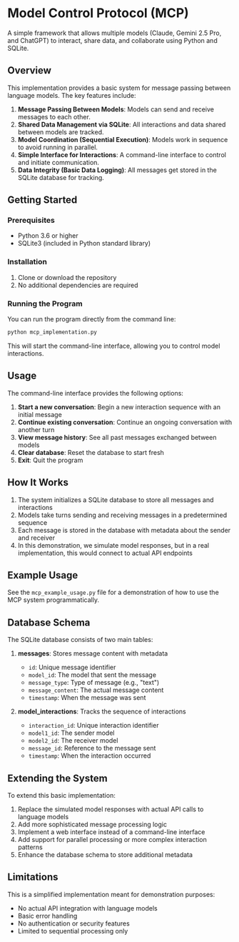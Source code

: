 # Model Control Protocol (MCP)

A simple framework that allows multiple models (Claude, Gemini 2.5 Pro, and ChatGPT) to interact, share data, and collaborate using Python and SQLite.

## Overview

This implementation provides a basic system for message passing between language models. The key features include:

1. **Message Passing Between Models**: Models can send and receive messages to each other.
2. **Shared Data Management via SQLite**: All interactions and data shared between models are tracked.
3. **Model Coordination (Sequential Execution)**: Models work in sequence to avoid running in parallel.
4. **Simple Interface for Interactions**: A command-line interface to control and initiate communication.
5. **Data Integrity (Basic Data Logging)**: All messages get stored in the SQLite database for tracking.

## Getting Started

### Prerequisites

- Python 3.6 or higher
- SQLite3 (included in Python standard library)

### Installation

1. Clone or download the repository
2. No additional dependencies are required

### Running the Program

You can run the program directly from the command line:

```bash
python mcp_implementation.py
```

This will start the command-line interface, allowing you to control model interactions.

## Usage

The command-line interface provides the following options:

1. **Start a new conversation**: Begin a new interaction sequence with an initial message
2. **Continue existing conversation**: Continue an ongoing conversation with another turn
3. **View message history**: See all past messages exchanged between models
4. **Clear database**: Reset the database to start fresh
5. **Exit**: Quit the program

## How It Works

1. The system initializes a SQLite database to store all messages and interactions
2. Models take turns sending and receiving messages in a predetermined sequence
3. Each message is stored in the database with metadata about the sender and receiver
4. In this demonstration, we simulate model responses, but in a real implementation, this would connect to actual API endpoints

## Example Usage

See the `mcp_example_usage.py` file for a demonstration of how to use the MCP system programmatically.

## Database Schema

The SQLite database consists of two main tables:

1. **messages**: Stores message content with metadata
   - `id`: Unique message identifier
   - `model_id`: The model that sent the message
   - `message_type`: Type of message (e.g., "text")
   - `message_content`: The actual message content
   - `timestamp`: When the message was sent

2. **model_interactions**: Tracks the sequence of interactions
   - `interaction_id`: Unique interaction identifier
   - `model1_id`: The sender model
   - `model2_id`: The receiver model
   - `message_id`: Reference to the message sent
   - `timestamp`: When the interaction occurred

## Extending the System

To extend this basic implementation:

1. Replace the simulated model responses with actual API calls to language models
2. Add more sophisticated message processing logic
3. Implement a web interface instead of a command-line interface
4. Add support for parallel processing or more complex interaction patterns
5. Enhance the database schema to store additional metadata

## Limitations

This is a simplified implementation meant for demonstration purposes:

- No actual API integration with language models
- Basic error handling
- No authentication or security features
- Limited to sequential processing only
